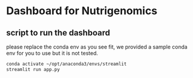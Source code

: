 # Dashboard for Nutrigenomics

## script to run the dashboard

please replace the conda env as you see fit, we provided a sample conda env for you to use but it is not tested.

```bash
conda activate ~/opt/anaconda3/envs/streamlit
streamlit run app.py
```